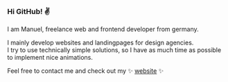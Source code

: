 ### Hi GitHub! ✌️

I am Manuel, freelance web and frontend developer from germany.

I mainly develop websites and landingpages for design agencies.  
I try to use technically simple solutions, so I have as much time as possible to implement nice animations.

Feel free to contact me and check out my ✨ [website](https://www.manuel-deutsch.de/?likes=github&loves=readme) ✨
